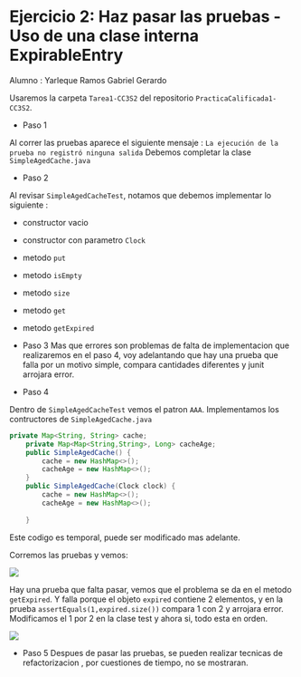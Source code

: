 # Ejercicio 2: Haz pasar las pruebas - Uso de una clase interna ExpirableEntry

Alumno : Yarleque Ramos Gabriel Gerardo

Usaremos la carpeta `Tarea1-CC3S2` del repositorio `PracticaCalificada1-CC3S2`.

- Paso 1

Al correr las pruebas aparece el siguiente mensaje : `La ejecución de la prueba no registró ninguna salida`
Debemos completar la clase `SimpleAgedCache.java`

- Paso 2

Al revisar `SimpleAgedCacheTest`, notamos que debemos implementar lo siguiente :

- constructor vacio
- constructor con parametro `Clock`
- metodo `put`
- metodo `isEmpty`
- metodo `size`
- metodo `get`
- metodo `getExpired`

- Paso 3
  Mas que errores son problemas de falta de implementacion que realizaremos en el paso 4, voy adelantando que hay una prueba que falla por un motivo simple, compara cantidades diferentes y junit arrojara error.

- Paso 4

Dentro de `SimpleAgedCacheTest` vemos el patron `AAA`.
Implementamos los contructores de `SimpleAgedCache.java`

```java 
private Map<String, String> cache;
    private Map<Map<String,String>, Long> cacheAge;
    public SimpleAgedCache() {
        cache = new HashMap<>();
        cacheAge = new HashMap<>();
    }
    public SimpleAgedCache(Clock clock) {
        cache = new HashMap<>();
        cacheAge = new HashMap<>();
        
    }
```
Este codigo es temporal, puede ser modificado mas adelante.

Corremos las pruebas y vemos:

![](/Tarea1-CC3S2/readmeImages/test1.png)

Hay una prueba que falta pasar, vemos que el problema se da en el metodo `getExpired`.
Y falla porque el objeto `expired` contiene 2 elementos, y en la prueba `assertEquals(1,expired.size())` compara 1 con 2 y arrojara error.
Modificamos el 1 por 2 en la clase test y ahora si, todo esta en orden.

![](/Tarea1-CC3S2/readmeImages/test2.png)

- Paso 5
Despues de pasar las pruebas, se pueden realizar tecnicas de refactorizacion , por cuestiones de tiempo, no se mostraran.
